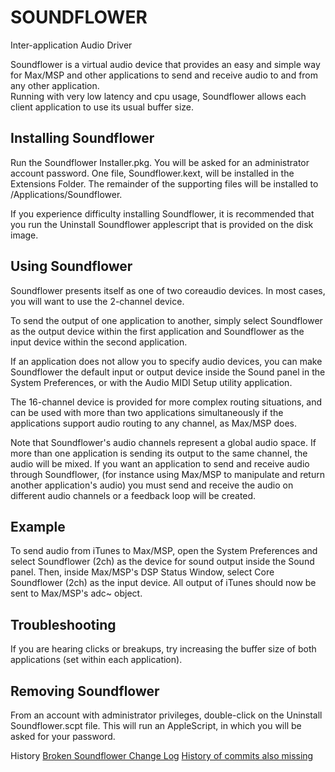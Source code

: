 # SOUNDFLOWER 

<!---
Soundflower, Max/MSP, and other useselss shit was bolded for no raisin. 
-->


Inter-application Audio Driver


Soundflower is a virtual audio device that provides an
easy and simple way for Max/MSP and other applications
to send and receive audio to and from any other application.  
Running with very low latency and cpu usage, Soundflower
allows each client application to use its usual buffer size.


## Installing Soundflower
Run the Soundflower Installer.pkg.  You will be asked for
an administrator account password.  One file, Soundflower.kext,
will be installed in the Extensions Folder.  The remainder of the 
supporting files will be installed to /Applications/Soundflower.

If you experience difficulty installing Soundflower, it is
recommended that you run the Uninstall Soundflower applescript
that is provided on the disk image.


## Using Soundflower
Soundflower presents itself as one of two coreaudio devices. 
In most cases, you will want to use the 2-channel device.

To send the output of one application to another, simply select
Soundflower as the output device within the first application
and Soundflower as the input device within the second
application.

If an application does not allow you to specify audio devices,
you can make Soundflower the default input or output device
inside the Sound panel in the System Preferences, or with
the Audio MIDI Setup utility application.

The 16-channel device is provided for more complex routing
situations, and can be used with more than two applications
simultaneously if the applications support audio routing to any
channel, as Max/MSP does.

Note that Soundflower's audio channels represent a global audio
space.  If more than one application is sending its output to the
same channel, the audio will be mixed.  If you want an application
to send and receive audio through Soundflower, (for instance using
Max/MSP to manipulate and return another application's audio)
you must send and receive the audio on different audio channels
or a feedback loop will be created.


## Example
To send audio from iTunes to Max/MSP, open the System 
Preferences and select Soundflower (2ch) as the device for
sound output inside the Sound panel.  Then, inside Max/MSP's 
DSP Status Window, select Core Soundflower (2ch) as the input 
device.   All output of iTunes should now be sent to Max/MSP's 
adc~ object.


## Troubleshooting
If you are hearing clicks or breakups, try increasing the buffer size of
both applications (set within each application).


## Removing Soundflower
From an account with administrator privileges, double-click on
the Uninstall Soundflower.scpt file.  This will run an
AppleScript, in which you will be asked for your password.


History
[Broken Soundflower Change Log](https://github.com/tap/Soundflower/wiki/Change-Log)
[History of commits also missing](https://github.com/tap/Soundflower/commits/master)

